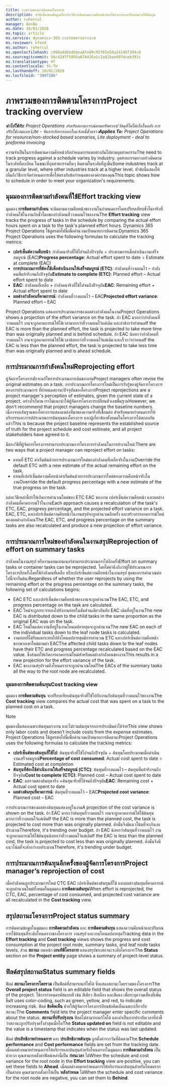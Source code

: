 ```yaml
---
title: ภาพรวมของการติดตามโครงการ
description: หัวข้อนี้แสดงข้อมูลเกี่ยวกับวิธีการติดตามความคืบหน้าของโครงการและปริมาณการใช้ต้นทุน
author: ruhercul
manager: AnnBe
ms.date: 10/01/2020
ms.topic: article
ms.service: dynamics-365-customerservice
ms.reviewer: kfend
ms.author: ruhercul
ms.openlocfilehash: c998addbbdbbea8fe69c95f65e58a24146f394c8
ms.sourcegitcommit: 56c42d7f5995a674426a1c2a81bae897dceb391c
ms.translationtype: HT
ms.contentlocale: th-TH
ms.lasthandoff: 10/01/2020
ms.locfileid: "3907386"
---
```

# <a name="project-tracking-overview"></a><span data-ttu-id="8f20c-103">ภาพรวมของการติดตามโครงการ</span><span class="sxs-lookup"><span data-stu-id="8f20c-103">Project tracking overview</span></span>

<span data-ttu-id="8f20c-104">_**นำไปใช้กับ:** Project Operations สำหรับสถานการณ์ตามทรัพยากร/วัสดุที่ไม่ได้เก็บในคลัง การปรับใช้งานแบบ Lite - จัดการกับการออกใบแจ้งหนี้ชั่วคราว_</span><span class="sxs-lookup"><span data-stu-id="8f20c-104">_**Applies To:** Project Operations for resource/non-stocked based scenarios, Lite deployment - deal to proforma invoicing_</span></span>

<span data-ttu-id="8f20c-105">ความจำเป็นในการติดตามความคืบหน้ากับกำหนดการแตกต่างกันไปตามอุตสาหกรรม</span><span class="sxs-lookup"><span data-stu-id="8f20c-105">The need to track progress against a schedule varies by industry.</span></span> <span data-ttu-id="8f20c-106">อุตสาหกรรมบางอย่างติดตามในระดับที่ละเอียด ในขณะที่อุตสาหกรรมอื่นๆ ติดตามในระดับที่สูงขึ้น</span><span class="sxs-lookup"><span data-stu-id="8f20c-106">Some industries track at a granular level, where other industries track at a higher level.</span></span> <span data-ttu-id="8f20c-107">หัวข้อนี้แสดงให้เห็นถึงวิธีการจัดกำหนดการเพื่อให้ตรงกับข้อกำหนดขององค์กรของคุณ</span><span class="sxs-lookup"><span data-stu-id="8f20c-107">This topic shows how to schedule in order to meet your organization's requirements.</span></span>

## <a name="effort-tracking-view"></a><span data-ttu-id="8f20c-108">มุมมองการติดตามกำลังคนที่ใช้</span><span class="sxs-lookup"><span data-stu-id="8f20c-108">Effort tracking view</span></span>

<span data-ttu-id="8f20c-109">มุมมอง **การติดตามกำลังคน** จะติดตามความคืบหน้าของงานในกำหนดการโดยเปรียบเทียบชั่วโมงจริงที่กำลังคนใช้ในงานกับชั่วโมงของกำลังคนที่วางแผนไว้ของงาน</span><span class="sxs-lookup"><span data-stu-id="8f20c-109">The **Effort tracking** view tracks the progress of tasks in the schedule by comparing the actual effort hours spent on a task to the task's planned effort hours.</span></span> <span data-ttu-id="8f20c-110">Dynamics 365 Project Operations ใช้สูตรต่อไปนี้เพื่อคำนวณเป้าหมายการติดตาม:</span><span class="sxs-lookup"><span data-stu-id="8f20c-110">Dynamics 365 Project Operations uses the following formulas to calculate the tracking metrics:</span></span>

- <span data-ttu-id="8f20c-111">**เปอร์เซ็นต์ความคืบหน้า**: กำลังคนจริงที่ใช้ไปจนถึงปัจจุบัน ÷ ประมาณการเมื่อดำเนินงานเสร็จสมบูรณ์ (EAC)</span><span class="sxs-lookup"><span data-stu-id="8f20c-111">**Progress percentage**: Actual effort spent to date ÷ Estimate at complete (EAC)</span></span> 
- <span data-ttu-id="8f20c-112">**การประมาณการที่ต้องใช้เพื่อดำเนินงานให้เสร็จสมบูรณ์ (ETC)**: กำลังคนที่วางแผนไว้ – กำลังคนที่แท้จริงจนถึงปัจจุบัน</span><span class="sxs-lookup"><span data-stu-id="8f20c-112">**Estimate to complete (ETC)**: Planned effort – Actual effort spent to date</span></span> 
- <span data-ttu-id="8f20c-113">**EAC**: กำลังคนที่เหลือ + กำลังคนจริงที่ใช้ไปจนถึงปัจจุบัน</span><span class="sxs-lookup"><span data-stu-id="8f20c-113">**EAC**: Remaining effort + Actual effort spent to date</span></span> 
- <span data-ttu-id="8f20c-114">**ผลต่างกำลังคนที่คาดการณ์**: กำลังคนที่วางแผนไว้ – EAC</span><span class="sxs-lookup"><span data-stu-id="8f20c-114">**Projected effort variance**: Planned effort – EAC</span></span>

<span data-ttu-id="8f20c-115">Project Operations แสดงการประมาณการของผลต่างกำลังคนในงาน</span><span class="sxs-lookup"><span data-stu-id="8f20c-115">Project Operations shows a projection of the effort variance on the task.</span></span> <span data-ttu-id="8f20c-116">ถ้า EAC มากกว่ากำลังคนที่วางแผนไว้ งานจะถูกคาดการณ์ให้ใช้เวลามากกว่าที่วางแผนไว้แต่เดิม และล่าช้ากว่ากำหนด</span><span class="sxs-lookup"><span data-stu-id="8f20c-116">If the EAC is more than the planned effort, the task is projected to take more time than was originally planned and is behind schedule.</span></span> <span data-ttu-id="8f20c-117">ถ้า EAC น้อยกว่ากำลังคนที่วางแผนไว้ งานจะถูกคาดการณ์ให้ใช้เวลาน้อยกว่าที่วางแผนไว้แต่เดิม และเร็วกว่ากำหนด</span><span class="sxs-lookup"><span data-stu-id="8f20c-117">If the EAC is less than the planned effort, the task is projected to take less time than was originally planned and is ahead schedule.</span></span>

## <a name="reprojecting-effort"></a><span data-ttu-id="8f20c-118">การประมาณการกำลังคนใหม่</span><span class="sxs-lookup"><span data-stu-id="8f20c-118">Reprojecting effort</span></span>

<span data-ttu-id="8f20c-119">ผู้จัดการโครงการมักจะแก้ไขการประมาณการเดิมของงาน</span><span class="sxs-lookup"><span data-stu-id="8f20c-119">Project managers often revise the original estimates on a task.</span></span> <span data-ttu-id="8f20c-120">การประมาณการโครงการใหม่เป็นการรับรู้ของผู้จัดการโครงการของการประมาณการ ที่กำหนดสถานะปัจจุบันของโครงการ</span><span class="sxs-lookup"><span data-stu-id="8f20c-120">Project reprojections are a project manager's perception of estimates, given the current state of a project.</span></span> <span data-ttu-id="8f20c-121">อย่างไรก็ตาม เราไม่แนะนำให้ผู้จัดการโครงการเปลี่ยนตัวเลขพื้นฐาน</span><span class="sxs-lookup"><span data-stu-id="8f20c-121">However, we don't recommend that project managers change the baseline numbers.</span></span> <span data-ttu-id="8f20c-122">เนื่องจากเส้นฐานของโครงการแสดงแหล่งที่มาของความจริงที่เชื่อมต่อ สำหรับหมายกำหนดการให้บริการรและการปประมาณการต้นทุนของโครงการ และผู้เกี่ยวข้องทั้งหมดในโครงการได้ตกลงกันแล้ว</span><span class="sxs-lookup"><span data-stu-id="8f20c-122">This is because the project baseline represents the established source of truth for the project schedule and cost estimate, and all project stakeholders have agreed to it.</span></span>

<span data-ttu-id="8f20c-123">มีสองวิธีที่ผู้จัดการโครงการสามารถประมาณการโครงการกำลังคนในการทำงานใหม่:</span><span class="sxs-lookup"><span data-stu-id="8f20c-123">There are two ways that a project manager can reproject effort on tasks:</span></span>

- <span data-ttu-id="8f20c-124">แทนที่ ETC ค่าเริ่มต้นด้วยการประมาณการใหม่ของกำลังคนที่เหลือจริงในงาน</span><span class="sxs-lookup"><span data-stu-id="8f20c-124">Override the default ETC with a new estimate of the actual remaining effort on the task.</span></span> 
- <span data-ttu-id="8f20c-125">แทนที่เปอร์เซ็นต์ความคืบหน้าค่าเริ่มต้นด้วยการประมาณการใหม่ของความคืบหน้าจริงในงาน</span><span class="sxs-lookup"><span data-stu-id="8f20c-125">Override the default progress percentage with a new estimate of the true progress on the task.</span></span>

<span data-ttu-id="8f20c-126">แต่ละวิธีเหล่านี้ทำให้เกิดการคำนวณใหม่ของ ETC EAC ของงาน เปอร์เซ็นต์ความคืบหน้า และผลต่างกำลังคนที่คาดการณ์ไว้ในงาน</span><span class="sxs-lookup"><span data-stu-id="8f20c-126">Each approach causes a recalculation of the task's ETC, EAC, progress percentage, and the projected effort variance on a task.</span></span> <span data-ttu-id="8f20c-127">EAC, ETC, และเปอร์เซ็นต์ความคืบหน้าในงานสรุปจะถูกคำนวณอีกครั้ง และสร้างการคาดการณ์ใหม่ของผลต่างกำลังคน</span><span class="sxs-lookup"><span data-stu-id="8f20c-127">The EAC, ETC, and progress percentage on the summary tasks are also recalculated and produce a new projection of effort variance.</span></span>

## <a name="reprojection-of-effort-on-summary-tasks"></a><span data-ttu-id="8f20c-128">การประมาณการใหม่ของกำลังคนในงานสรุป</span><span class="sxs-lookup"><span data-stu-id="8f20c-128">Reprojection of effort on summary tasks</span></span>

<span data-ttu-id="8f20c-129">กำลังคนในงานสรุป หรืองานคอนเทนเนอร์สามารถประมาณการได้อีกครั้ง</span><span class="sxs-lookup"><span data-stu-id="8f20c-129">Effort on summary tasks or container tasks can be reprojected.</span></span> <span data-ttu-id="8f20c-130">โดยไม่คำนึงถึงว่าผู้ใช้ประมาณการโครงการอีกครั้งโดยใช้กำลังคนที่เหลือ หรือเปอร์เซ็นต์ความคืบหน้าในงานสรุป ชุดของการคำนวณต่อไปนี้จะเริ่มต้น:</span><span class="sxs-lookup"><span data-stu-id="8f20c-130">Regardless of whether the user reprojects by using the remaining effort or the progress percentage on the summary tasks, the following set of calculations begins:</span></span>

- <span data-ttu-id="8f20c-131">EAC ETC และเปอร์เซ็นต์ความคืบหน้าของงานจะถูกคำนวณ</span><span class="sxs-lookup"><span data-stu-id="8f20c-131">The EAC, ETC, and progress percentage on the task are calculated.</span></span>
- <span data-ttu-id="8f20c-132">EAC ใหม่จะถูกกระจายลงไปยังงานย่อยในสัดส่วนเดียวกันกับ EAC เดิมที่อยู่ในงาน</span><span class="sxs-lookup"><span data-stu-id="8f20c-132">The new EAC is distributed down to the child tasks in the same proportion as the original EAC was on the task.</span></span>
- <span data-ttu-id="8f20c-133">EAC ใหม่ในแต่ละงานที่อยู่ในงานโหนดปลายสุดจะถูกคำนวณ</span><span class="sxs-lookup"><span data-stu-id="8f20c-133">The new EAC on each of the individual tasks down to the leaf node tasks is calculated.</span></span> 
- <span data-ttu-id="8f20c-134">งานย่อยที่ได้รับผลกระทบไปยังโหนดปลายสุดมีการคำนวณ ETC และเปอร์เซ็นต์ความคืบหน้าของพวกเขาใหม่ตามค่า EAC</span><span class="sxs-lookup"><span data-stu-id="8f20c-134">The affected child tasks down to the leaf nodes have their ETC and progress percentage recalculated based on the EAC value.</span></span> <span data-ttu-id="8f20c-135">ซึ่งส่งผลให้เกิดการคาดการณ์ใหม่สำหรับผลต่างกำลังคนของงาน</span><span class="sxs-lookup"><span data-stu-id="8f20c-135">This results in a new projection for the effort variance of the task.</span></span> 
- <span data-ttu-id="8f20c-136">EAC ของงานสรุปรวมถึงโหนดรากจะถูกคำนวณใหม่</span><span class="sxs-lookup"><span data-stu-id="8f20c-136">The EACs of the summary tasks all the way to the root node are recalculated.</span></span>

### <a name="cost-tracking-view"></a><span data-ttu-id="8f20c-137">มุมมองการติดตามต้นทุน</span><span class="sxs-lookup"><span data-stu-id="8f20c-137">Cost tracking view</span></span> 

<span data-ttu-id="8f20c-138">มุมมอง **การติดตามต้นทุน** จะเปรียบเทียบต้นทุนจริงที่ใช้ไปกับงานกับต้นทุนที่วางแผนไว้ของงาน</span><span class="sxs-lookup"><span data-stu-id="8f20c-138">The **Cost tracking** view compares the actual cost that was spent on a task to the planned cost on a task.</span></span> 

> [!NOTE]
> <span data-ttu-id="8f20c-139">มุมมองนี้แสดงเฉพาะต้นทุนแรงงาน และไม่รวมต้นทุนจากการประเมินค่าใช้จ่าย</span><span class="sxs-lookup"><span data-stu-id="8f20c-139">This view shows only labor costs and doesn’t include costs from the expense estimates.</span></span> <span data-ttu-id="8f20c-140">Project Operations ใช้สูตรต่อไปนี้เพื่อคำนวณเป้าหมายการติดตาม:</span><span class="sxs-lookup"><span data-stu-id="8f20c-140">Project Operations uses the following formulas to calculate the tracking metrics:</span></span>

- <span data-ttu-id="8f20c-141">**เปอร์เซ็นต์ของต้นทุนที่ใช้ไป**: ต้นทุนจริงที่ใช้ไปจนถึงปัจจุบัน ÷ ต้นทุนโดยประมาณเมื่อดำเนินงานเสร็จสมบูรณ์</span><span class="sxs-lookup"><span data-stu-id="8f20c-141">**Percentage of cost consumed**: Actual cost spent to date ÷ Estimated cost at completion</span></span>
- <span data-ttu-id="8f20c-142">**ต้นทุนที่ต้องใช้ดำเนินงานให้เสร็จสมบูรณ์ (CTC)**: ต้นทุนที่วางแผนไว้ – ต้นทุนที่แท้จริงจนถึงปัจจุบัน</span><span class="sxs-lookup"><span data-stu-id="8f20c-142">**Cost to complete (CTC)**: Planned cost – Actual cost spent to date</span></span>
- <span data-ttu-id="8f20c-143">**EAC**: ผลรวมของต้นทุนจริง +ต้นทุนจริงที่ใช้จนถึงปัจจุบัน</span><span class="sxs-lookup"><span data-stu-id="8f20c-143">**EAC**: Remaining cost + Actual cost spent to date</span></span>
- <span data-ttu-id="8f20c-144">**ผลต่างต้นทุนที่คาดการณ์**: ต้นทุนที่วางแผนไว้ – EAC</span><span class="sxs-lookup"><span data-stu-id="8f20c-144">**Projected cost variance**: Planned cost – EAC</span></span>

<span data-ttu-id="8f20c-145">การประมาณการของผลต่างต้นทุนแสดงอยู่ในงาน</span><span class="sxs-lookup"><span data-stu-id="8f20c-145">A projection of the cost variance is shown on the task.</span></span> <span data-ttu-id="8f20c-146">ถ้า EAC มากกว่าต้นทุนที่วางแผนไว้ งานจะถูกคาดการณ์ให้ใช้ต้นทุนมากกว่าที่วางแผนไว้แต่เดิม</span><span class="sxs-lookup"><span data-stu-id="8f20c-146">If the EAC is more than the planned cost, the task is projected to cost more than was originally planned.</span></span> <span data-ttu-id="8f20c-147">ดังนั้นจึงมีแนวโน้มที่จะเกินงบประมาณ</span><span class="sxs-lookup"><span data-stu-id="8f20c-147">Therefore, it's trending over budget.</span></span> <span data-ttu-id="8f20c-148">ถ้า EAC น้อยกว่าต้นทุนที่วางแผนไว้ งานจะถูกคาดการณ์ให้ใช้ต้นทุนน้อยกว่าที่วางแผนไว้แต่เดิม</span><span class="sxs-lookup"><span data-stu-id="8f20c-148">If the EAC is less than the planned cost, the task is projected to cost less than was originally planned.</span></span> <span data-ttu-id="8f20c-149">ดังนั้นจึงมีแนวโน้มที่จะต่ำกว่างบประมาณ</span><span class="sxs-lookup"><span data-stu-id="8f20c-149">Therefore, it's trending under budget.</span></span>

## <a name="project-managers-reprojection-of-cost"></a><span data-ttu-id="8f20c-150">การประมาณการต้นทุนอีกครั้งของผู้จัดการโครงการ</span><span class="sxs-lookup"><span data-stu-id="8f20c-150">Project manager’s reprojection of cost</span></span>

<span data-ttu-id="8f20c-151">เมื่อกำลังคนถูกประมาณการใหม่ CTC EAC เปอร์เซ็นต์ของต้นทุนที่ใช้ และผลต่างต้นทุนที่คาดการณ์จะถูกคำนวณใหม่ทั้งหมดในมุมมอง **การติดตามต้นทุน**</span><span class="sxs-lookup"><span data-stu-id="8f20c-151">When effort is reprojected, the CTC, EAC, percentage of cost consumed, and projected cost variance are all recalculated in the **Cost tracking** view.</span></span>

## <a name="project-status-summary"></a><span data-ttu-id="8f20c-152">สรุปสถานะโครงการ</span><span class="sxs-lookup"><span data-stu-id="8f20c-152">Project status summary</span></span>

<span data-ttu-id="8f20c-153">การติดตามข้อมูลในมุมมอง **การติดตามกำลังคน** และ **การติดตามต้นทุน** แสดงความคืบหน้าและปริมาณการใช้ต้นทุนที่ระดับโหนดรากของโครงการ งานสรุป และงานโหนดปลายสุด</span><span class="sxs-lookup"><span data-stu-id="8f20c-153">Tracking data in the **Effort tracking** and **Cost tracking** views shows the progress and cost consumption at the project root node, summary tasks, and leaf node tasks levels.</span></span> <span data-ttu-id="8f20c-154">ส่วน **สถานะ** บนหน้า **เอนทิตีโครงการ** แสดงสรุปของสถานะระดับโครงการ</span><span class="sxs-lookup"><span data-stu-id="8f20c-154">The **Status** section on the **Project entity** page shows a summary of project-level status.</span></span>

## <a name="status-summary-fields"></a><span data-ttu-id="8f20c-155">ฟิลด์สรุปสถานะ</span><span class="sxs-lookup"><span data-stu-id="8f20c-155">Status summary fields</span></span>

<span data-ttu-id="8f20c-156">ฟิลด์ **สถานะโครงการโดยรวม** เป็นฟิลด์ที่สามารถแก้ไขได้ ซึ่งแสดงสถานะโดยรวมของโครงการ</span><span class="sxs-lookup"><span data-stu-id="8f20c-156">The **Overall project status** field is an editable field that shows the overall status of the project.</span></span> <span data-ttu-id="8f20c-157">ใช้การกำหนดรหัสแบบสี เช่น สีเขียว สีเหลือง และสีแดง เพื่อระบุความเสี่ยงที่เพิ่มขึ้น</span><span class="sxs-lookup"><span data-stu-id="8f20c-157">It uses color-coding, such as green, yellow, and red, to indicate increasing risk.</span></span> <span data-ttu-id="8f20c-158">ฟิลด์ **ข้อคิดเห็น** ช่วยให้ผู้จัดการโครงการป้อนข้อคิดเห็นเฉพาะเกี่ยวกับสถานะ</span><span class="sxs-lookup"><span data-stu-id="8f20c-158">The **Comments** field lets the project manager enter specific comments about the status.</span></span> <span data-ttu-id="8f20c-159">**สถานะที่ปรับปรุงบน** ฟิลด์ไม่สามารถแก้ไขได้ และค่าเป็นการประทับเวลาที่บ่งชี้ว่าสถานะถูกปรับปรุงครั้งล่าสุดเมื่อใด</span><span class="sxs-lookup"><span data-stu-id="8f20c-159">The **Status updated on** field is not editable and the value is a timestamp that indicates when the status was last updated.</span></span>

<span data-ttu-id="8f20c-160">ฟิลด์ **ประสิทธิภาพกำหนดการ** และ **ประสิทธิภาพต้นทุน** ถูกตั้งค่าจากวันที่ติดตาม</span><span class="sxs-lookup"><span data-stu-id="8f20c-160">The **Schedule performance** and **Cost performance** fields are set from the tracking date.</span></span> <span data-ttu-id="8f20c-161">เมื่อผลต่างหมายกำหนดการให้บริการและต้นทุนสำหรับโหนดรากในมุมมอง **การติดตามกำลังคน** เป็นค่าบวก คุณสามารถตั้งค่าฟิลด์เหล่านี้เป็น **ก่อนเวลา** ได้</span><span class="sxs-lookup"><span data-stu-id="8f20c-161">When the schedule and cost variance for the root node in the **Effort tracking** view are positive, you can set these fields to **Ahead**.</span></span> <span data-ttu-id="8f20c-162">เมื่อผลต่างหมายกำหนดการให้บริการและต้นทุนสำหรับโหนดรากเป็นค่าลบ คุณสามารถตั้งค่าให้เป็น **หลังกำหนด** ได้</span><span class="sxs-lookup"><span data-stu-id="8f20c-162">When the schedule and cost variance for the root node are negative, you can set them to **Behind**.</span></span>
